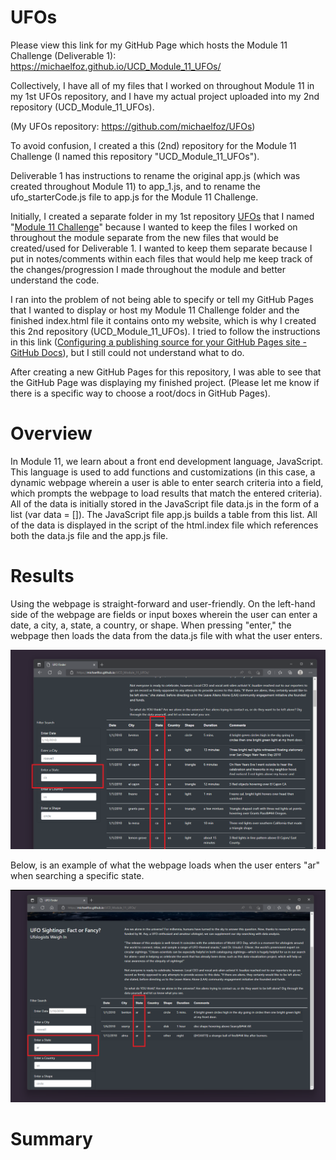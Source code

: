 # UFOs
Please view this link for my GitHub Page which hosts the Module 11 Challenge (Deliverable 1): https://michaelfoz.github.io/UCD_Module_11_UFOs/

Collectively, I have all of my files that I worked on throughout Module 11 in my 1st UFOs repository, and I have my actual project uploaded into my 2nd repository (UCD_Module_11_UFOs).

(My UFOs repository: https://github.com/michaelfoz/UFOs)


To avoid confusion, I created a this (2nd) repository for the Module 11 Challenge (I named this repository "UCD_Module_11_UFOs"). 

Deliverable 1 has instructions to rename the original app.js (which was created throughout Module 11) to app_1.js, 
and to rename the ufo_starterCode.js file to app.js for the Module 11 Challenge. 

Initially, I created a separate folder in my 1st repository [UFOs](https://github.com/michaelfoz/UFOs) that I named "[Module 11 Challenge](https://github.com/michaelfoz/UFOs/tree/main/Module%2011%20Challenge)" because I wanted to keep the files I worked on throughout the module separate from the new files that would be created/used for Deliverable 1. 
I wanted to keep them separate because I put in notes/comments within each files that would help me keep track of the changes/progression I made throughout the module and better understand the code.

I ran into the problem of not being able to specify or tell my GitHub Pages that I wanted to display or host my Module 11 Challenge folder and the finished index.html file it contains onto my website, which is why I created this 2nd repository (UCD_Module_11_UFOs). 
I tried to follow the instructions in this link ([Configuring a publishing source for your GitHub Pages site - GitHub Docs](https://docs.github.com/en/pages/getting-started-with-github-pages/configuring-a-publishing-source-for-your-github-pages-site)), but I still could not understand what to do.

After creating a new GitHub Pages for this repository, I was able to see that the GitHub Page was displaying my finished project. (Please let me know if there is a specific way to choose a root/docs in GitHub Pages).

# Overview
In Module 11, we learn about a front end development language, JavaScript.  This language is used to add functions and customizations (in this case, a dynamic webpage wherein a user is able to enter search criteria into a field, which prompts the webpage to load results that match the entered criteria). All of the data is initially stored in the JavaScript file data.js in the form of a list (var data = []). The JavaScript file app.js builds a table from this list. All of the data is displayed in the script of the html.index file which references both the data.js file and the app.js file.

# Results
Using the webpage is straight-forward and user-friendly. On the left-hand side of the webpage are fields or input boxes wherein the user can enter a date, a city, a, state, a country, or shape. When pressing "enter," the webpage then loads the data from the data.js file with what the user enters.

![screenshot](https://github.com/michaelfoz/UCD_Module_11_UFOs/blob/main/UFO_Finder_State_Filter.png?raw=true)

Below, is an example of what the webpage loads when the user enters "ar" when searching a specific state.

![screenshot](https://github.com/michaelfoz/UCD_Module_11_UFOs/blob/main/UFO_Finder_State_Filter_ar.png?raw=true)
# Summary
